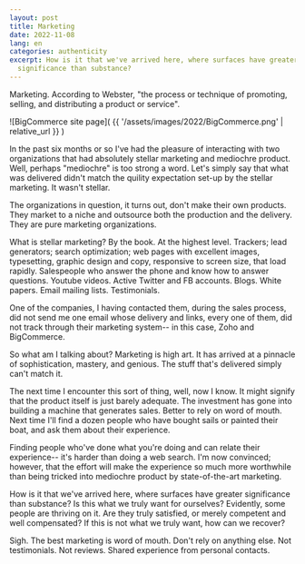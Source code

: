 ```yaml
---
layout: post
title: Marketing
date: 2022-11-08
lang: en
categories: authenticity
excerpt: How is it that we've arrived here, where surfaces have greater
  significance than substance?
---
```


Marketing. According to Webster, "the process or technique of promoting,
selling, and distributing a product or service".

![BigCommerce site page](
  {{ '/assets/images/2022/BigCommerce.png' | relative_url }}
)

In the past six months or so I've had the pleasure of interacting with two
organizations that had absolutely stellar marketing and mediochre product.
Well, perhaps "mediochre" is too strong a word. Let's simply say that what
was delivered didn't match the quility expectation set-up by the stellar
marketing. It wasn't stellar.

The organizations in question, it turns out, don't make their own products.
They market to a niche and outsource both the production and the delivery.
They are pure marketing organizations.

What is stellar marketing? By the book. At the highest level. Trackers;
lead generators; search optimization; web pages with excellent images,
typesetting, graphic design and copy, responsive to screen size, that load
rapidly. Salespeople who answer the phone and know how to answer questions.
Youtube videos. Active Twitter and FB accounts. Blogs. White papers. Email
mailing lists.  Testimonials.

One of the companies, I having contacted them, during the sales process,
did not send me one email whose delivery and links, every one of them, did not
track through their marketing system-- in this case, Zoho and BigCommerce.

So what am I talking about? Marketing is high art. It has arrived at a
pinnacle of sophistication, mastery, and genious. The stuff that's delivered
simply can't match it.

The next time I encounter this sort of thing, well, now I know. It might
signify that the product itself is just barely adequate. The investment has
gone into building a machine that generates sales. Better to rely on word of
mouth. Next time I'll find a dozen people who have bought sails or painted
their boat, and ask them about their experience.

Finding people who've done what you're doing and can relate their experience--
it's harder than doing a web search. I'm now convinced; however, that the
effort will make the experience so much more worthwhile than being tricked into
mediochre product by state-of-the-art marketing.

How is it that we've arrived here, where surfaces have greater significance
than substance? Is this what we truly want for ourselves? Evidently, some
people are thriving on it. Are they truly satisfied, or merely competent and
well compensated? If this is not what we truly want, how can we recover?

Sigh. The best marketing is word of mouth. Don't rely on anything else.
Not testimonials. Not reviews. Shared experience from personal contacts.

